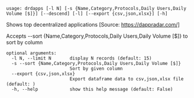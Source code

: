 ```
usage: drdapps [-l N] [-s {Name,Category,Protocols,Daily Users,Daily Volume [$]}] [--descend] [-l] [--export {csv,json,xlsx}] [-h]
```

Shows top decentralized applications [Source: https://dappradar.com/]

Accepts --sort {Name,Category,Protocols,Daily Users,Daily Volume [$]} to sort by column

```
optional arguments:
  -l N, --limit N       display N records (default: 15)
  -s --sort {Name,Category,Protocols,Daily Users,Daily Volume [$]}
                        Sort by given column
  --export {csv,json,xlsx}
                        Export dataframe data to csv,json,xlsx file (default: )
  -h, --help            show this help message (default: False)
```
